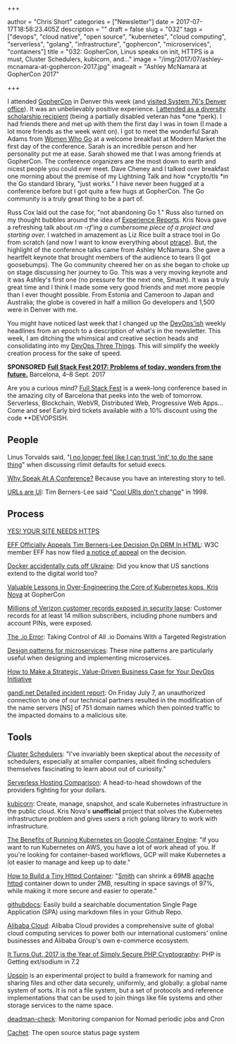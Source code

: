 +++

author = "Chris Short"
categories = ["Newsletter"]
date = 2017-07-17T18:58:23.405Z
description = ""
draft = false
slug = "032"
tags = ["devops", "cloud native", "open source", "kubernetes", "cloud computing", "serverless", "golang", "infrastructure", "gophercon", "microservices", "containers"]
title = "032: GopherCon, Linus speaks on init, HTTPS is a must, Cluster Schedulers, kubicorn, and..."
image = "/img/2017/07/ashley-mcnamara-at-gophercon-2017.jpg"
imagealt = "Ashley McNamara at GopherCon 2017"

+++

I attended [GopherCon](https://gophercon.com/) in Denver this week (and [visited System 76's Denver office](https://twitter.com/system76/status/885951487284621312)). It was an unbelievably positive experience. [I attended as a diversity scholarship recipient](https://medium.com/@GolangBridge/welcome-to-our-gophercon-2017-diversity-scholarship-winners-afcced449ba2) (being a partially disabled veteran has *one *perk). I had friends there and met up with them the first day I was in town (I made a lot more friends as the week went on). I got to meet the wonderful Sarah Adams from [Women Who Go](http://www.womenwhogo.org/) at a welcome breakfast at Modern Market the first day of the conference. Sarah is an incredible person and her personality put me at ease. Sarah showed me that I was among friends at GopherCon. The conference organizers are the most down to earth and nicest people you could ever meet. Dave Cheney and I talked over breakfast one morning about the premise of my Lightning Talk and how *crypto/tls *in the Go standard library, "just works." I have never been hugged at a conference before but I got quite a few hugs at GopherCon. The Go community is a truly great thing to be a part of.

Russ Cox laid out the case for, "not abandoning Go 1." Russ also turned on my thought bubbles around the idea of [Experience Reports](https://github.com/golang/go/wiki/ExperienceReports). Kris Nova gave a refreshing talk about *rm -rf'*ing* *a cumbersome piece of a project and starting over*.* I watched in amazement as Liz Rice built a strace tool in Go from scratch (and now I want to know everything about [ptrace](http://man7.org/linux/man-pages/man2/ptrace.2.html)). But, the highlight of the conference talks came from Ashley McNamara. She gave a heartfelt keynote that brought members of the audience to tears (I got goosebumps). The Go community cheered her on as she began to choke up on stage discussing her journey to Go. This was a very moving keynote and it was Ashley's first one (no pressure for the next one, Smash). It was a truly great time and I think I made some very good friends and met more people than I ever thought possible. From Estonia and Cameroon to Japan and Australia; the globe is covered in half a million Go developers and 1,500 were in Denver with me.

You might have noticed last week that I changed up the [DevOps'ish](https://devopsish.com) weekly headlines from an epoch to a description of what's in the newsletter. This week, I am ditching the whimsical and creative section heads and consolidating into my [DevOps Three Things](https://speakerdeck.com/chrisshort/a-night-of-devops?slide=21). This will simplify the weekly creation process for the sake of speed.

**SPONSORED**
[**Full Stack Fest 2017: Problems of today, wonders from the future.**](https://2017.fullstackfest.com)
Barcelona, 4–8 Sept. 2017

Are you a curious mind? [Full Stack Fest](https://2017.fullstackfest.com) is a week-long conference based in the amazing city of Barcelona that peeks into the web of tomorrow. Serverless, Blockchain, WebVR, Distributed Web, Progressive Web Apps... Come and see! Early bird tickets available with a 10% discount using the code **DEVOPSISH.

## People

Linus Torvalds said, "[I no longer feel like I can trust 'init' to do the sane thing](https://lkml.org/lkml/2017/7/6/577)" when discussing rlimit defaults for setuid execs.

[Why Speak At A Conference?](https://itrevolution.com/why-speak-at-a-conference/) Because you have an interesting story to tell.

[URLs are UI](https://www.hanselman.com/blog/URLsAreUI.aspx): Tim Berners-Lee said "[Cool URIs don't change](https://www.w3.org/Provider/Style/URI)" in 1998.

<p><script async src="//pagead2.googlesyndication.com/pagead/js/adsbygoogle.js"></script>
<ins class="adsbygoogle"
     style="display:block; text-align:center;"
     data-ad-layout="in-article"
     data-ad-format="fluid"
     data-ad-client="ca-pub-8972983586873269"
     data-ad-slot="9019534115"></ins>
<script>
     (adsbygoogle = window.adsbygoogle || []).push({});
</script></p>

## Process

[YES! YOUR SITE NEEDS HTTPS](https://doesmysiteneedhttps.com/)

[EFF Officially Appeals Tim Berners-Lee Decision On DRM In HTML](https://www.techdirt.com/articles/20170712/10262037770/eff-officially-appeals-tim-berners-lee-decision-drm-html.shtml): W3C member EFF has now filed [a notice of appeal](https://www.eff.org/deeplinks/2017/07/notice-w3c-effs-appeal-directors-decision-eme) on the decision.

[Docker accidentally cuts off Ukraine](https://www.theregister.co.uk/2017/07/13/docker_accidentally_cuts_off_ukraine/): Did you know that US sanctions extend to the digital world too?

[Valuable Lessons in Over-Engineering the Core of Kubernetes kops, Kris Nova](https://about.sourcegraph.com/go/valuable-lessons-in-over-engineering-the-core-of-kubernetes-kops) at GopherCon

[Millions of Verizon customer records exposed in security lapse](http://www.zdnet.com/article/millions-verizon-customer-records-israeli-data/): Customer records for at least 14 million subscribers, including phone numbers and account PINs, were exposed.

[The .io Error](https://thehackerblog.com/the-io-error-taking-control-of-all-io-domains-with-a-targeted-registration/): Taking Control of All .io Domains With a Targeted Registration

[Design patterns for microservices](https://azure.microsoft.com/en-us/blog/design-patterns-for-microservices/): These nine patterns are particularly useful when designing and implementing microservices.

[How to Make a Strategic, Value-Driven Business Case for Your DevOps Initiative](https://www.contino.io/insights/how-to-make-a-strategic-value-driven-business-case-for-your-devops-initiative)

[gandi.net Detailed incident report](https://news.gandi.net/en/2017/07/detailed-incident-report/): On Friday July 7, an unauthorized connection to one of our technical partners resulted in the modification of the name servers [NS] of 751 domain names which then pointed traffic to the impacted domains to a malicious site.

<script async src="//pagead2.googlesyndication.com/pagead/js/adsbygoogle.js"></script>
<!-- devopsish.com Responsive -->
<ins class="adsbygoogle"
     style="display:block"
     data-ad-client="ca-pub-8972983586873269"
     data-ad-slot="4977359089"
     data-ad-format="auto"></ins>
<script>
(adsbygoogle = window.adsbygoogle || []).push({});
</script>

## Tools

[Cluster Schedulers](https://medium.com/@cindysridharan/schedulers-kubernetes-and-nomad-b0f2e14a896): "I've invariably been skeptical about the *necessity* of schedulers, especially at smaller companies, albeit finding schedulers themselves fascinating to learn about out of curiosity."

[Serverless Hosting Comparison](https://headmelted.com/serverless-showdown-4a771ca561d2): A head-to-head showdown of the providers fighting for your dollars.

[kubicorn](https://github.com/kris-nova/kubicorn): Create, manage, snapshot, and scale Kubernetes infrastructure in the public cloud. Kris Nova's **unofficial** project that solves the Kubernetes infrastructure problem and gives users a rich golang library to work with infrastructure.

[The Benefits of Running Kubernetes on Google Container Engine](https://www.reactiveops.com/blog/benefits-of-running-kubernetes-on-google-container-engine/): "if you want to run Kubernetes on AWS, you have a lot of work ahead of you. If you're looking for container-based workflows, GCP will make Kubernetes a lot easier to manage and keep up to date."

[How to Build a Tiny Httpd Container](https://hackernoon.com/how-to-build-a-tiny-httpd-container-ae622c37db39): "[Smith](https://github.com/oracle/smith) can shrink a 69MB [apache httpd](https://httpd.apache.org/) container down to under 2MB, resulting in space savings of 97%, while making it more secure and easier to operate."

[githubdocs](https://www.npmjs.com/package/githubdocs): Easily build a searchable documentation Single Page Application (SPA) using markdown files in your Github Repo.

[Alibaba Cloud](https://www.alibabacloud.com/): Alibaba Cloud provides a comprehensive suite of global cloud computing services to power both our international customers' online businesses and Alibaba Group's own e-commerce ecosystem.

[It Turns Out, 2017 is the Year of Simply Secure PHP Cryptography](https://paragonie.com/blog/2017/07/it-turns-out-2017-is-year-simply-secure-php-cryptography): PHP is Getting ext/sodium in 7.2

[Upspin](https://upspin.io/) is an experimental project to build a framework for naming and sharing files and other data securely, uniformly, and globally: a global name system of sorts. It is not a file system, but a set of protocols and reference implementations that can be used to join things like file systems and other storage services to the name space.

[deadman-check](https://github.com/sepulworld/deadman-check): Monitoring companion for Nomad periodic jobs and Cron

[Cachet](https://cachethq.io/): The open source status page system